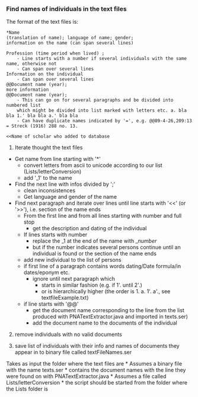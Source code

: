 ### Find names of individuals in the text files

The format of the text files is:
```
*Name
(translation of name); language of name; gender;
information on the name (can span several lines)

Profession (time period when lived) ;  
	- Line starts with a number if several individuals with the same name, otherwise not
	- Can span over several lines
Information on the individual     
	- Can span over several lines
@@Document name (year);
more information
@@Document name (year);
	- This can go on for several paragraphs and be divided into numbered list 
	which might be divided into list marked with letters etc. a. bla bla 1.' bla bla a.' bla bla
	- Can have duplicate names indicated by '=', e.g. @@89-4-26,209:13 = Streck (1916) 288 no. 13.

<<Name of scholar who added to database
```

1. Iterate thought the text files
* Get name from line starting with '*'
	* convert letters from ascii to unicode according to our list (Lists/letterConversion)
	* add '_1' to the name
* Find the next line with infos divided by ';'
	* clean inconsistences
	* Get language and gender of the name
* Find next paragraph and iterate over lines until line starts with '<<' (or '>>'), i.e. section of the name ends
	* From the first line and from all lines starting with number and full stop
		* get the description and dating of the individual
	* If lines starts with number 
		* replace the _1 at the end of the name with _*number*
		* but if the number indicates several persons continue until an individual is found or the section of the name ends
	* add new individual to the list of persons
	* if first line of a paragraph contains words dating/Date formula/in dates/eponym etc.
		* ignore until next paragraph which
			* starts in similar fashion (e.g. if 1'. until 2'.)
			* or is hierarchically higher (the order is 1. a. 1'. a'., see textfileExample.txt) 
	* if line starts with '@@'
		* get the document name corresponding to the line from the list produced with PNATextExtractor.java and imported in texts.ser)
		* add the document name to the documents of the individual

2. remove individuals with no valid documents
	 
3. save list of individuals with their info and names of documents they appear in to binary file called textFileNames.ser

Takes as input the folder where the text files are
	* Assumes a binary file with the name texts.ser
		* contains the document names with the line they were found on with PNATextExtractor.java
	* Assumes a file called Lists/letterConversion
		* the script should be started from the folder where the Lists folder is
